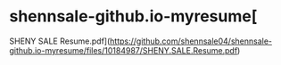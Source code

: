 # shennsale-github.io-myresume[
SHENY SALE Resume.pdf](https://github.com/shennsale04/shennsale-github.io-myresume/files/10184987/SHENY.SALE.Resume.pdf)
